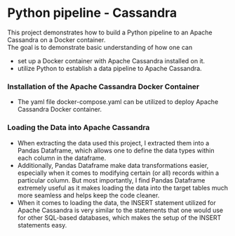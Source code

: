 # Python pipeline - Cassandra

This project demonstrates how to build a Python pipeline to an Apache Cassandra on a Docker container.<br>
The goal is to demonstrate basic understanding of how one can <br>
*  set up a Docker container with Apache Cassandra installed on it. <br>
*  utilize Python to establish a data pipeline to Apache Cassandra.<br>


### Installation of the Apache Cassandra Docker Container
* The yaml file docker-compose.yaml can be utilized to deploy Apache Cassandra Docker container.


### Loading the Data into Apache Cassandra
* When extracting the data used this project, I extracted them into a Pandas Dataframe, which allows one to define the data types within each column in the dataframe. <br>
* Additionally, Pandas Dataframe make data transformations easier, especially when it comes to modifying certain (or all) records within a particular column. But most importantly, I find Pandas Dataframe extremely useful as it makes loading the data into the target tables much more seamless and helps keep the code cleaner. <br>
* When it comes to loading the data, the INSERT statement utilized for Apache Cassandra is very similar to the statements that one would use for other SQL-based databases, which makes the setup of the INSERT statements easy.
